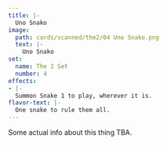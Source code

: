 ```yaml
---
title: |-
  Uno Snako
image: 
  path: cards/scanned/the2/04 Uno Snako.png
  text: |-
    Uno Snako
set:
  name: The 2 Set
  number: 4
effects: 
- |-
  Summon Snake 1 to play, wherever it is.
flavor-text: |-
  One snake to rule them all.
---
```

Some actual info about this thing TBA.
